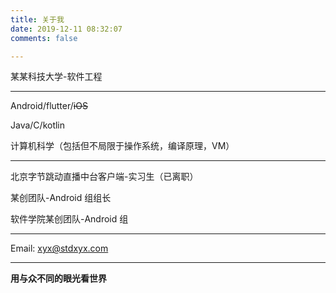 ```yaml
---
title: 关于我
date: 2019-12-11 08:32:07
comments: false

---
```




某某科技大学-软件工程

***

Android/flutter/~~iOS~~

Java/C/kotlin

计算机科学（包括但不局限于操作系统，编译原理，VM）

***

北京字节跳动直播中台客户端-实习生（已离职）

某创团队-Android 组组长

软件学院某创团队-Android 组

***

Email: xyx@stdxyx.com

***

**用与众不同的眼光看世界**

